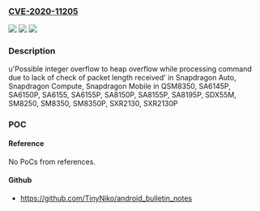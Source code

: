 ### [CVE-2020-11205](https://cve.mitre.org/cgi-bin/cvename.cgi?name=CVE-2020-11205)
![](https://img.shields.io/static/v1?label=Product&message=Snapdragon%20Auto%2C%20Snapdragon%20Compute%2C%20Snapdragon%20Mobile&color=blue)
![](https://img.shields.io/static/v1?label=Version&message=n%2Fa&color=blue)
![](https://img.shields.io/static/v1?label=Vulnerability&message=Integer%20Overflow%20or%20Wraparound%20issues%20in%20Bluetooth%20SOC&color=brighgreen)

### Description

u'Possible integer overflow to heap overflow while processing command due to lack of check of packet length received' in Snapdragon Auto, Snapdragon Compute, Snapdragon Mobile in QSM8350, SA6145P, SA6150P, SA6155, SA6155P, SA8150P, SA8155P, SA8195P, SDX55M, SM8250, SM8350, SM8350P, SXR2130, SXR2130P

### POC

#### Reference
No PoCs from references.

#### Github
- https://github.com/TinyNiko/android_bulletin_notes

